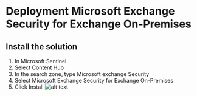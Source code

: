 # Deployment Microsoft Exchange Security for Exchange On-Premises

## Install the solution
1.	In Microsoft Sentinel
2.	Select Content Hub
3.	In the search zone, type Microsoft exchange Security
4.	Select Microsoft Exchange Security for Exchange On-Premises
5.	Click Install
![alt text](https://github.com/nlepagnez/ESI-PublicContent/blob/main/Documentations/image01.png "Install Solution")
